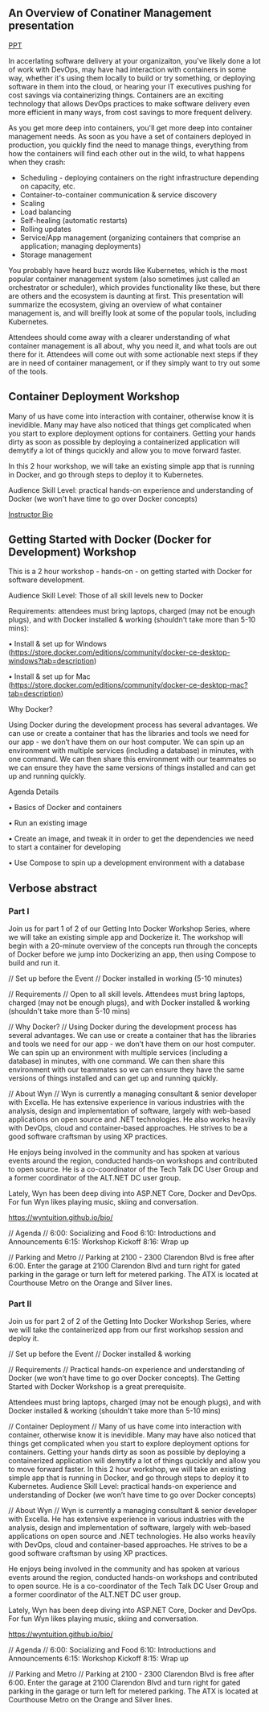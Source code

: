 ## An Overview of Conatiner Management presentation

[PPT](https://drive.google.com/drive/folders/0BzVVFi4AfziiMHVZdFVTMHpzSk0)

In accerlating software delivery at your organizaiton, you've likely done a lot of work with DevOps, may have had interaction with containers in some way, whether it's using them locally to build or try something, or deploying software in them into the cloud, or hearing your IT executives pushing for cost savings via containerizing things. Containers are an exciting technology that allows DevOps practices to make software delivery even more efficient in many ways, from cost savings to more frequent delivery.

As you get more deep into containers, you'll get more deep into container management needs. As soon as you have a set of containers deployed in production, you quickly find the need to manage things, everything from how the containers will find each other out in the wild, to what happens when they crash:

* Scheduling - deploying containers on the right infrastructure depending on capacity, etc.
* Container-to-container communication & service discovery 
* Scaling
* Load balancing
* Self-healing (automatic restarts)
* Rolling updates
* Service/App management (organizing containers that comprise an application; managing deployments)
* Storage management

You probably have heard buzz words like Kubernetes, which is the most popular container management system (also sometimes just called an orchestrator or scheduler), which provides functionality like these, but there are others and the ecosystem is daunting at first. This presentation will summarize the ecosystem, giving an overview of what container management is, and will breifly look at some of the popular tools, including Kubernetes.

Attendees should come away with a clearer understanding of what container management is all about, why you need it, and what tools are out there for it. Attendees will come out with some actionable next steps if they are in need of container management, or if they simply want to try out some of the tools.

## Container Deployment Workshop

Many of us have come into interaction with container, otherwise know it is inevidible. Many may have also noticed that things get complicated when you start to explore deployment options for containers. Getting your hands dirty as soon as possible by deploying a containerized application will demytify a lot of things qucickly and allow you to move forward faster. 

In this 2 hour workshop, we will take an existing simple app that is running in Docker, and go through steps to deploy it to Kubernetes. 

Audience Skill Level: practical hands-on experience and understanding of Docker (we won't have time to go over Docker concepts)

[Instructor Bio](https://wyntuition.github.io/bio/)

## Getting Started with Docker (Docker for Development) Workshop

This is a 2 hour workshop - hands-on - on getting started with Docker for software development.

Audience Skill Level: Those of all skill levels new to Docker

Requirements: attendees must bring laptops, charged (may not be enough plugs), and with Docker installed & working (shouldn't take more than 5-10 mins):

• Install & set up for Windows (https://store.docker.com/editions/community/docker-ce-desktop-windows?tab=description)

• Install & set up for Mac (https://store.docker.com/editions/community/docker-ce-desktop-mac?tab=description)

Why Docker?

Using Docker during the development process has several advantages. We can use or create a container that has the libraries and tools we need for our app - we don’t have them on our host computer. We can spin up an environment with multiple services (including a database) in minutes, with one command. We can then share this environment with our teammates so we can ensure they have the same versions of things installed and can get up and running quickly.

Agenda Details

• Basics of Docker and containers

• Run an existing image

• Create an image, and tweak it in order to get the dependencies we need to start a container for developing

• Use Compose to spin up a development environment with a database

## Verbose abstract

### Part I

Join us for part 1 of 2 of our Getting Into Docker Workshop Series, where we will take an existing simple app and Dockerize it. The workshop will begin with a 20-minute overview of the concepts run through the concepts of Docker before we jump into Dockerizing an app, then using Compose to build and run it.

// Set up before the Event //
Docker installed in working (5-10 minutes)

// Requirements //
Open to all skill levels. Attendees must bring laptops, charged (may not be enough plugs), and with Docker installed & working (shouldn't take more than 5-10 mins)

// Why Docker? //
Using Docker during the development process has several advantages. We can use or create a container that has the libraries and tools we need for our app - we don’t have them on our host computer. We can spin up an environment with multiple services (including a database) in minutes, with one command. We can then share this environment with our teammates so we can ensure they have the same versions of things installed and can get up and running quickly.

// About Wyn //
Wyn is currently a managing consultant & senior developer with Excella. He has extensive experience in various industries with the analysis, design and implementation of software, largely with web-based applications on open source and .NET technologies. He also works heavily with DevOps, cloud and container-based approaches. He strives to be a good software craftsman by using XP practices.

He enjoys being involved in the community and has spoken at various events around the region, conducted hands-on workshops and contributed to open source. He is a co-coordinator of the Tech Talk DC User Group and a former coordinator of the ALT.NET DC user group.

Lately, Wyn has been deep diving into ASP.NET Core, Docker and DevOps. For fun Wyn likes playing music, skiing and conversation.

https://wyntuition.github.io/bio/

// Agenda //
6:00: Socializing and Food
6:10: Introductions and Announcements
6:15:  Workshop Kickoff
8:16: Wrap up

// Parking and Metro //
Parking at 2100 - 2300 Clarendon Blvd is free after 6:00. Enter the garage at 2100 Clarendon Blvd and turn right for gated parking in the garage or turn left for metered parking. The ATX is located at Courthouse Metro on the Orange and Silver lines.

### Part II

Join us for part 2 of 2  of the Getting Into Docker Workshop Series, where we will take the containerized app from our first workshop session and deploy it.

// Set up before the Event //
Docker installed & working

// Requirements //
Practical hands-on experience and understanding of Docker (we won’t have time to go over Docker concepts). The Getting Started with Docker Workshop is a great prerequisite. 

Attendees must bring laptops, charged (may not be enough plugs), and with Docker installed & working (shouldn't take more than 5-10 mins)

// Container Deployment //
Many of us have come into interaction with container, otherwise know it is inevidible. Many may have also noticed that things get complicated when you start to explore deployment options for containers. Getting your hands dirty as soon as possible by deploying a containerized application will demytify a lot of things qucickly and allow you to move forward faster.
In this 2 hour workshop, we will take an existing simple app that is running in Docker, and go through steps to deploy it to Kubernetes.
Audience Skill Level: practical hands-on experience and understanding of Docker (we won’t have time to go over Docker concepts)

// About Wyn //
Wyn is currently a managing consultant & senior developer with Excella. He has extensive experience in various industries with the analysis, design and implementation of software, largely with web-based applications on open source and .NET technologies. He also works heavily with DevOps, cloud and container-based approaches. He strives to be a good software craftsman by using XP practices.

He enjoys being involved in the community and has spoken at various events around the region, conducted hands-on workshops and contributed to open source. He is a co-coordinator of the Tech Talk DC User Group and a former coordinator of the ALT.NET DC user group.

Lately, Wyn has been deep diving into ASP.NET Core, Docker and DevOps. For fun Wyn likes playing music, skiing and conversation.

https://wyntuition.github.io/bio/

// Agenda //
6:00: Socializing and Food
6:10: Introductions and Announcements
6:15:  Workshop Kickoff
8:15: Wrap up

// Parking and Metro //
Parking at 2100 - 2300 Clarendon Blvd is free after 6:00. Enter the garage at 2100 Clarendon Blvd and turn right for gated parking in the garage or turn left for metered parking. The ATX is located at Courthouse Metro on the Orange and Silver lines.